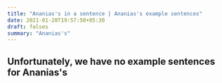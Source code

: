 ```yaml
---
title: "Ananias's in a sentence | Ananias's example sentences"
date: 2021-01-20T19:57:50+05:30
draft: falses
summary: "Ananias's"
---
```

## Unfortunately, we have no example sentences for Ananias's                 
